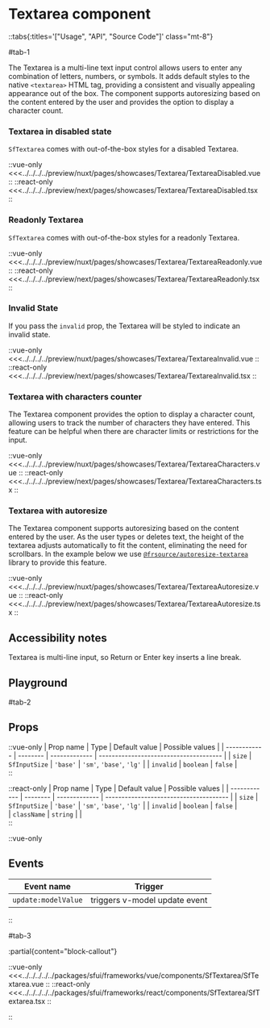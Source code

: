 # Textarea component

::tabs{:titles='["Usage", "API", "Source Code"]' class="mt-8"}

#tab-1

The Textarea is a multi-line text input control allows users to enter any combination of letters, numbers, or symbols. It adds default styles to the native `<textarea>` HTML tag, providing a consistent and visually appealing appearance out of the box. The component supports autoresizing based on the content entered by the user and provides the option to display a character count.

### Textarea in disabled state

`SfTextarea` comes with out-of-the-box styles for a disabled Textarea.

<Showcase showcase-name="Textarea/TextareaDisabled">

::vue-only
<<<../../../../preview/nuxt/pages/showcases/Textarea/TextareaDisabled.vue
::
::react-only
<<<../../../../preview/next/pages/showcases/Textarea/TextareaDisabled.tsx
::

</Showcase>

### Readonly Textarea

`SfTextarea` comes with out-of-the-box styles for a readonly Textarea.

<Showcase showcase-name="Textarea/TextareaReadonly">

::vue-only
<<<../../../../preview/nuxt/pages/showcases/Textarea/TextareaReadonly.vue
::
::react-only
<<<../../../../preview/next/pages/showcases/Textarea/TextareaReadonly.tsx
::

</Showcase>

### Invalid State

If you pass the `invalid` prop, the Textarea will be styled to indicate an invalid state.

<Showcase showcase-name="Textarea/TextareaInvalid" style="min-height: 200px;">

::vue-only
<<<../../../../preview/nuxt/pages/showcases/Textarea/TextareaInvalid.vue
::
::react-only
<<<../../../../preview/next/pages/showcases/Textarea/TextareaInvalid.tsx
::

</Showcase>

### Textarea with characters counter

The Textarea component provides the option to display a character count, allowing users to track the number of characters they have entered. This feature can be helpful when there are character limits or restrictions for the input.

<Showcase showcase-name="Textarea/TextareaCharacters">

::vue-only
<<<../../../../preview/nuxt/pages/showcases/Textarea/TextareaCharacters.vue
::
::react-only
<<<../../../../preview/next/pages/showcases/Textarea/TextareaCharacters.tsx
::

</Showcase>

### Textarea with autoresize

The Textarea component supports autoresizing based on the content entered by the user. As the user types or deletes text, the height of the textarea adjusts automatically to fit the content, eliminating the need for scrollbars. In the example below we use [`@frsource/autoresize-textarea`](https://www.frsource.org/autoresize-textarea/) library to provide this feature. 

<Showcase showcase-name="Textarea/TextareaAutoresize">

::vue-only
<<<../../../../preview/nuxt/pages/showcases/Textarea/TextareaAutoresize.vue
::
::react-only
<<<../../../../preview/next/pages/showcases/Textarea/TextareaAutoresize.tsx
::

</Showcase>


## Accessibility notes

Textarea is multi-line input, so Return or Enter key inserts a line break.

## Playground

<Generate style="height: 600px;"/>

#tab-2

## Props

::vue-only
| Prop name    | Type            | Default value | Possible values                        |
| ------------ | --------        | ------------- | -------------------------------------- |
| `size`         | `SfInputSize`  | `'base'`          | `'sm'`, `'base'`, `'lg'`                           |
| `invalid`      | `boolean`         | `false`         |  
::


::react-only
| Prop name    | Type            | Default value | Possible values                        |
| ------------ | --------        | ------------- | -------------------------------------- |
| `size`         | `SfInputSize`  | `'base'`          | `'sm'`, `'base'`, `'lg'`                           |
| `invalid`      | `boolean`         | `false`         |  
| `className`      | `string`         |          |      
:: 

::vue-only

## Events

| Event name        | Trigger                       |
| ----------------- | ----------------------------- |
| `update:modelValue` | triggers v-model update event |

:: 

#tab-3

:partial{content="block-callout"}


::vue-only
<<<../../../../../packages/sfui/frameworks/vue/components/SfTextarea/SfTextarea.vue
::
::react-only
<<<../../../../../packages/sfui/frameworks/react/components/SfTextarea/SfTextarea.tsx
::

::